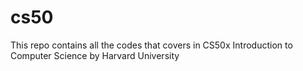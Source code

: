 # cs50
This repo contains all the codes that covers in CS50x Introduction to Computer Science by Harvard University
